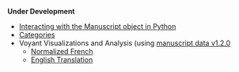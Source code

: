 **Under Development**
- [Interacting with the Manuscript object in Python](manuscript-object-tutorial.md)
- [Categories](categories.md)
- Voyant Visualizations and Analysis (using [manuscript data v1.2.0](https://github.com/cu-mkp/m-k-manuscript-data/releases/tag/v1.2.0)
   - [Normalized French](http://voyant-test.makingandknowing.org:8888/?corpus=6b5b78554b426ede98671e5fdcad294d)
   - [English Translation](http://voyant-test.makingandknowing.org:8888/?corpus=b560f05582db17b6eb34356d684e565f)
